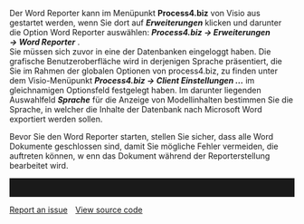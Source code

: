Der Word Reporter kann im Menüpunkt **Process4.biz** von Visio aus
gestartet werden, wenn Sie dort auf ***Erweiterungen*** klicken und
darunter die Option Word Reporter auswählen: ***Process4.biz
→ Erweiterungen → Word Reporter*** .  
Sie müssen sich zuvor in eine der Datenbanken eingeloggt haben. Die
grafische Benutzeroberfläche wird in derjenigen Sprache präsentiert, die
Sie im Rahmen der globalen Optionen von process4.biz, zu finden unter
dem Visio-Menüpunkt ***Process4.biz → Client Einstellungen …*** im
gleichnamigen Optionsfeld festgelegt haben. Im darunter liegenden
Auswahlfeld ***Sprache*** für die Anzeige von Modellinhalten bestimmen
Sie die Sprache, in welcher die Inhalte der Datenbank nach Microsoft
Word exportiert werden sollen.

Bevor Sie den Word Reporter starten, stellen Sie sicher, dass alle Word
Dokumente geschlossen sind, damit Sie mögliche Fehler vermeiden, die
auftreten können, w enn das Dokument während der Reporterstellung
bearbeitet wird.

<hr style="padding-top:2rem" />
<a href="https://github.com/process4/docs/issues" target="_blank" class="bgw btn btn-primary btn-lg shadow-sm">Report an issue</a>
<a href="https://github.com/process4/docs" target="_blank" class="bgw btn btn-primary btn-lg shadow-sm" style="margin-left:10px;">View source code</a>